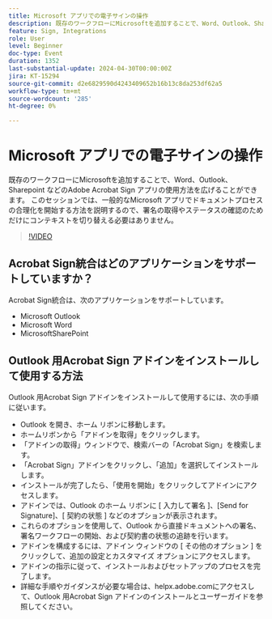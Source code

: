 ```yaml
---
title: Microsoft アプリでの電子サインの操作
description: 既存のワークフローにMicrosoftを追加することで、Word、Outlook、Sharepoint などのAdobe Acrobat Sign アプリの使用方法を広げることができます。
feature: Sign, Integrations
role: User
level: Beginner
doc-type: Event
duration: 1352
last-substantial-update: 2024-04-30T00:00:00Z
jira: KT-15294
source-git-commit: d2e6829590d4243409652b16b13c8da253df62a5
workflow-type: tm+mt
source-wordcount: '285'
ht-degree: 0%

---
```



# Microsoft アプリでの電子サインの操作

既存のワークフローにMicrosoftを追加することで、Word、Outlook、Sharepoint などのAdobe Acrobat Sign アプリの使用方法を広げることができます。 このセッションでは、一般的なMicrosoft アプリでドキュメントプロセスの合理化を開始する方法を説明するので、署名の取得やステータスの確認のためだけにコンテキストを切り替える必要はありません。

>[!VIDEO](https://video.tv.adobe.com/v/3428185/?learn=on)

## Acrobat Sign統合はどのアプリケーションをサポートしていますか？

Acrobat Sign統合は、次のアプリケーションをサポートしています。

* Microsoft Outlook
* Microsoft Word
* MicrosoftSharePoint

## Outlook 用Acrobat Sign アドインをインストールして使用する方法

Outlook 用Acrobat Sign アドインをインストールして使用するには、次の手順に従います。

* Outlook を開き、ホーム リボンに移動します。
* ホームリボンから「アドインを取得」をクリックします。
* 「アドインの取得」ウィンドウで、検索バーの「Acrobat Sign」を検索します。
* 「Acrobat Sign」アドインをクリックし、「追加」を選択してインストールします。
* インストールが完了したら、「使用を開始」をクリックしてアドインにアクセスします。
* アドインでは、Outlook のホーム リボンに [ 入力して署名 ]、[Send for Signature]、[ 契約の状態 ] などのオプションが表示されます。
* これらのオプションを使用して、Outlook から直接ドキュメントへの署名、署名ワークフローの開始、および契約書の状態の追跡を行います。
* アドインを構成するには、アドイン ウィンドウの [ その他のオプション ] をクリックして、追加の設定とカスタマイズ オプションにアクセスします。
* アドインの指示に従って、インストールおよびセットアップのプロセスを完了します。
* 詳細な手順やガイダンスが必要な場合は、helpx.adobe.comにアクセスして、Outlook 用Acrobat Sign アドインのインストールとユーザーガイドを参照してください。